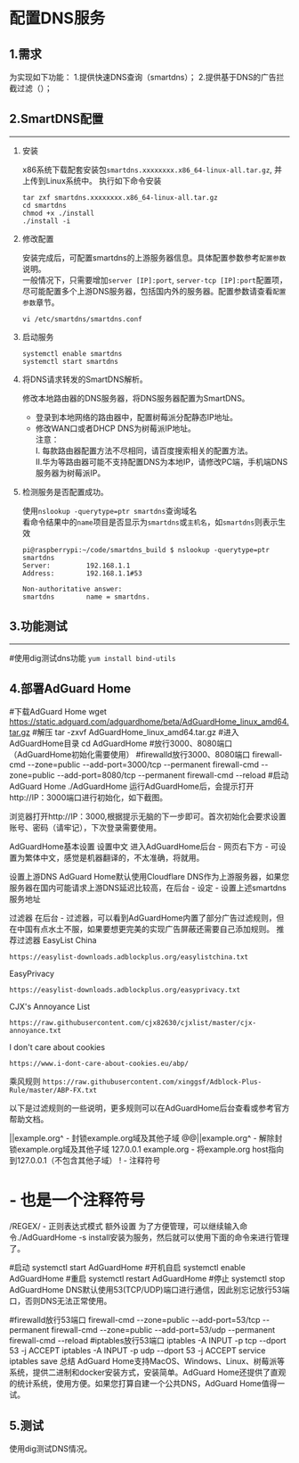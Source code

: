 # 配置DNS服务

## 1.需求

为实现如下功能：
1.提供快速DNS查询（smartdns）；
2.提供基于DNS的广告拦截过滤（）；


## 2.SmartDNS配置
--------------

1. 安装

    x86系统下载配套安装包`smartdns.xxxxxxxx.x86_64-linux-all.tar.gz`, 并上传到Linux系统中。 执行如下命令安装

    ```shell
    tar zxf smartdns.xxxxxxxx.x86_64-linux-all.tar.gz
    cd smartdns
    chmod +x ./install
    ./install -i
    ```

1. 修改配置

    安装完成后，可配置smartdns的上游服务器信息。具体配置参数参考`配置参数`说明。  
    一般情况下，只需要增加`server [IP]:port`, `server-tcp [IP]:port`配置项，
    尽可能配置多个上游DNS服务器，包括国内外的服务器。配置参数请查看`配置参数`章节。

    ```shell
    vi /etc/smartdns/smartdns.conf
    ```

1. 启动服务

    ```shell
    systemctl enable smartdns
    systemctl start smartdns
    ```

1. 将DNS请求转发的SmartDNS解析。

    修改本地路由器的DNS服务器，将DNS服务器配置为SmartDNS。
    * 登录到本地网络的路由器中，配置树莓派分配静态IP地址。
    * 修改WAN口或者DHCP DNS为树莓派IP地址。  
    注意：  
    I. 每款路由器配置方法不尽相同，请百度搜索相关的配置方法。  
    II.华为等路由器可能不支持配置DNS为本地IP，请修改PC端，手机端DNS服务器为树莓派IP。

1. 检测服务是否配置成功。

    使用`nslookup -querytype=ptr smartdns`查询域名  
    看命令结果中的`name`项目是否显示为`smartdns`或`主机名`，如`smartdns`则表示生效  

    ```shell
    pi@raspberrypi:~/code/smartdns_build $ nslookup -querytype=ptr smartdns
    Server:         192.168.1.1
    Address:        192.168.1.1#53

    Non-authoritative answer:
    smartdns        name = smartdns.
    ```

## 3.功能测试
--------------
#使用dig测试dns功能
`yum install bind-utils`

## 4.部署AdGuard Home
#下载AdGuard Home
wget https://static.adguard.com/adguardhome/beta/AdGuardHome_linux_amd64.tar.gz
#解压
tar -zxvf AdGuardHome_linux_amd64.tar.gz
#进入AdGuardHome目录
cd AdGuardHome
#放行3000、8080端口（AdGuardHome初始化需要使用）
#firewalld放行3000、8080端口
firewall-cmd --zone=public --add-port=3000/tcp --permanent
firewall-cmd --zone=public --add-port=8080/tcp --permanent
firewall-cmd --reload
#启动AdGuard Home
./AdGuardHome
运行AdGuardHome后，会提示打开http://IP：3000端口进行初始化，如下截图。

浏览器打开http://IP：3000,根据提示无脑的下一步即可。首次初始化会要求设置账号、密码（请牢记），下次登录需要使用。

AdGuardHome基本设置
设置中文
进入AdGuardHome后台 - 网页右下方 - 可设置为繁体中文，感觉是机器翻译的，不太准确，将就用。



设置上游DNS
AdGuard Home默认使用Cloudflare DNS作为上游服务器，如果您服务器在国内可能请求上游DNS延迟比较高，在后台 - 设定 - 设置上述smartdns服务地址



过滤器
在后台 - 过滤器，可以看到AdGuardHome内置了部分广告过滤规则，但在中国有点水土不服，如果要想更完美的实现广告屏蔽还需要自己添加规则。
推荐过滤器
EasyList China

`https://easylist-downloads.adblockplus.org/easylistchina.txt`

EasyPrivacy

`https://easylist-downloads.adblockplus.org/easyprivacy.txt`

CJX's Annoyance List

`https://raw.githubusercontent.com/cjx82630/cjxlist/master/cjx-annoyance.txt`

I don't care about cookies

`https://www.i-dont-care-about-cookies.eu/abp/`

乘风规则
`https://raw.githubusercontent.com/xinggsf/Adblock-Plus-Rule/master/ABP-FX.txt`



以下是过滤规则的一些说明，更多规则可以在AdGuardHome后台查看或参考官方帮助文档。

||example.org^ - 封锁example.org域及其他子域
@@||example.org^ - 解除封锁example.org域及其他子域
127.0.0.1 example.org - 将example.org host指向到127.0.0.1（不包含其他子域）
! - 注释符号
# - 也是一个注释符号
/REGEX/ - 正则表达式模式
额外设置
为了方便管理，可以继续输入命令./AdGuardHome -s install安装为服务，然后就可以使用下面的命令来进行管理了。

#启动
systemctl start AdGuardHome
#开机自启
systemctl enable AdGuardHome
#重启
systemctl restart AdGuardHome
#停止
systemctl stop AdGuardHome
DNS默认使用53(TCP/UDP)端口进行通信，因此别忘记放行53端口，否则DNS无法正常使用。

#firewalld放行53端口
firewall-cmd --zone=public --add-port=53/tcp --permanent
firewall-cmd --zone=public --add-port=53/udp --permanent
firewall-cmd --reload
#iptables放行53端口
iptables -A INPUT -p tcp --dport 53 -j ACCEPT
iptables -A INPUT -p udp --dport 53 -j ACCEPT
service iptables save
总结
AdGuard Home支持MacOS、Windows、Linux、树莓派等系统，提供二进制和docker安装方式，安装简单。AdGuard Home还提供了直观的统计系统，使用方便。如果您打算自建一个公共DNS，AdGuard Home值得一试。

## 5.测试

使用dig测试DNS情况。











